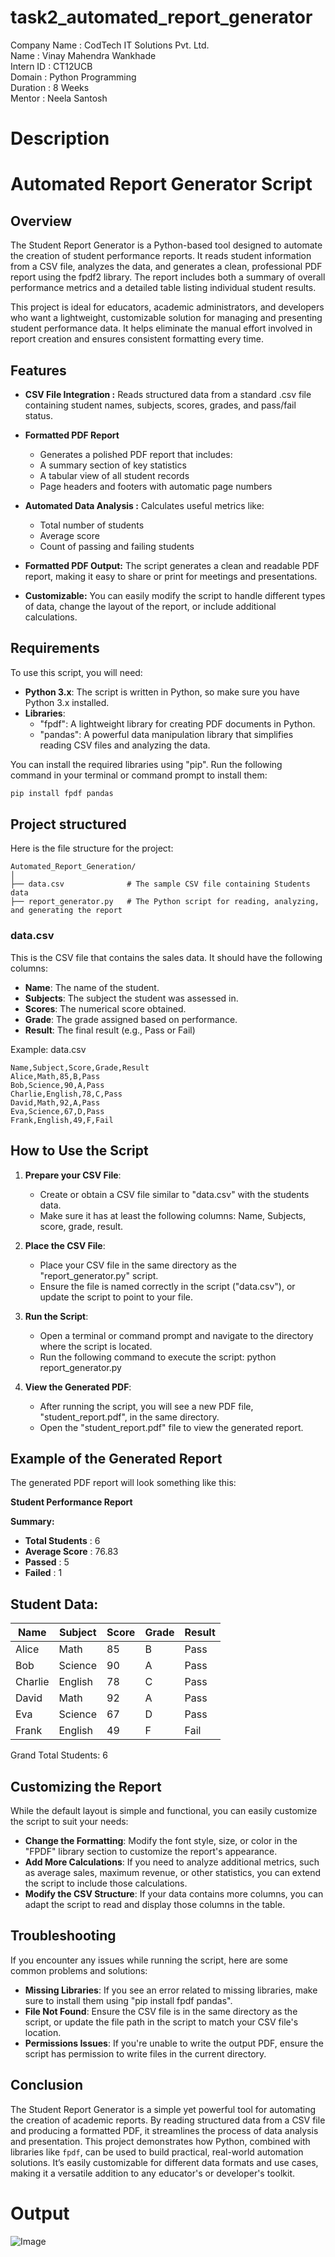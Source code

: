 # task2_automated_report_generator

Company Name : CodTech IT Solutions Pvt. Ltd.  
Name : Vinay Mahendra Wankhade  
Intern ID : CT12UCB  
Domain : Python Programming  
Duration : 8 Weeks  
Mentor : Neela Santosh

# Description
# Automated Report Generator Script

## Overview

The Student Report Generator is a Python-based tool designed to automate the creation of student performance reports. It reads student information from a CSV file, analyzes the data, and generates a clean, professional PDF report using the fpdf2 library. The report includes both a summary of overall performance metrics and a detailed table listing individual student results.

This project is ideal for educators, academic administrators, and developers who want a lightweight, customizable solution for managing and presenting student performance data. It helps eliminate the manual effort involved in report creation and ensures consistent formatting every time.

## Features

* **CSV File Integration :** Reads structured data from a standard .csv file containing   student names, subjects, scores, grades, and pass/fail status.

* **Formatted PDF Report**
  * Generates a polished PDF report that includes:
  * A summary section of key statistics
  * A tabular view of all student records
  * Page headers and footers with automatic page numbers

* **Automated Data Analysis :**
   Calculates useful metrics like:

   * Total number of students
   * Average score
   * Count of passing and failing students

* **Formatted PDF Output:** The script generates a clean and readable PDF report, making it easy to share or print for meetings and presentations.

* **Customizable:** You can easily modify the script to handle different types of data, change the layout of the report, or include additional calculations.

## Requirements

To use this script, you will need:

- **Python 3.x**: The script is written in Python, so make sure you have Python 3.x installed.
- **Libraries**:
  - "fpdf": A lightweight library for creating PDF documents in Python.
  - "pandas": A powerful data manipulation library that simplifies reading CSV files and analyzing the data.

You can install the required libraries using "pip". Run the following command in your terminal or command prompt to install them:

```bash
pip install fpdf pandas
```

## Project structured

Here is the file structure for the project:

```
Automated_Report_Generation/
│
├── data.csv              # The sample CSV file containing Students data
├── report_generator.py   # The Python script for reading, analyzing, and generating the report
```

### data.csv

This is the CSV file that contains the sales data. It should have the following columns:

- **Name**: The name of the student.
- **Subjects**: The subject the student was assessed in.
- **Scores**: The numerical score obtained.
- **Grade**: The grade assigned based on performance.
- **Result**: The final result (e.g., Pass or Fail)

Example: data.csv

```csv
Name,Subject,Score,Grade,Result
Alice,Math,85,B,Pass
Bob,Science,90,A,Pass
Charlie,English,78,C,Pass
David,Math,92,A,Pass
Eva,Science,67,D,Pass
Frank,English,49,F,Fail
```


## How to Use the Script

1. **Prepare your CSV File**:
   - Create or obtain a CSV file similar to "data.csv" with the students data.
   - Make sure it has at least the following columns: Name, Subjects, score, grade, result.

2. **Place the CSV File**:
   - Place your CSV file in the same directory as the "report_generator.py" script.
   - Ensure the file is named correctly in the script ("data.csv"), or update the script to point to your file.

3. **Run the Script**:
   - Open a terminal or command prompt and navigate to the directory where the script is located.
   - Run the following command to execute the script: python report_generator.py

4. **View the Generated PDF**:
   - After running the script, you will see a new PDF file, "student_report.pdf", in the same directory.
   - Open the "student_report.pdf" file to view the generated report.   

## Example of the Generated Report

The generated PDF report will look something like this:

**Student Performance Report**

**Summary:**

- **Total Students** : 6
- **Average Score**  : 76.83
- **Passed**         : 5
- **Failed**       : 1

Student Data:
--------------------------------------------------
| Name    | Subject | Score | Grade | Result     |
|---------|---------|-------|-------|------------|
| Alice   | Math    | 85    | B     | Pass       |
| Bob     | Science | 90    | A     | Pass       |
| Charlie | English | 78    | C     | Pass       |
| David   | Math    | 92    | A     | Pass       |
| Eva     | Science | 67    | D     | Pass       |
| Frank   | English | 49    | F     | Fail       |


Grand Total Students: 6

## Customizing the Report

While the default layout is simple and functional, you can easily customize the script to suit your needs:

- **Change the Formatting**: Modify the font style, size, or color in the "FPDF" library section to customize the report's appearance.
- **Add More Calculations**: If you need to analyze additional metrics, such as average sales, maximum revenue, or other statistics, you can extend the script to include those calculations.
- **Modify the CSV Structure**: If your data contains more columns, you can adapt the script to read and display those columns in the table.

## Troubleshooting

If you encounter any issues while running the script, here are some common problems and solutions:

- **Missing Libraries**: If you see an error related to missing libraries, make sure to install them using "pip install fpdf pandas".
- **File Not Found**: Ensure the CSV file is in the same directory as the script, or update the file path in the script to match your CSV file's location.
- **Permissions Issues**: If you're unable to write the output PDF, ensure the script has permission to write files in the current directory.

## Conclusion

The Student Report Generator is a simple yet powerful tool for automating the creation of academic reports. By reading structured data from a CSV file and producing a formatted PDF, it streamlines the process of data analysis and presentation. This project demonstrates how Python, combined with libraries like `fpdf`, can be used to build practical, real-world automation solutions. It’s easily customizable for different data formats and use cases, making it a versatile addition to any educator's or developer's toolkit.

# Output
![Image](https://github.com/vinaywankhade03082002/task2_automated_report_generator/blob/main/Automated%20Report/student_report.png)
